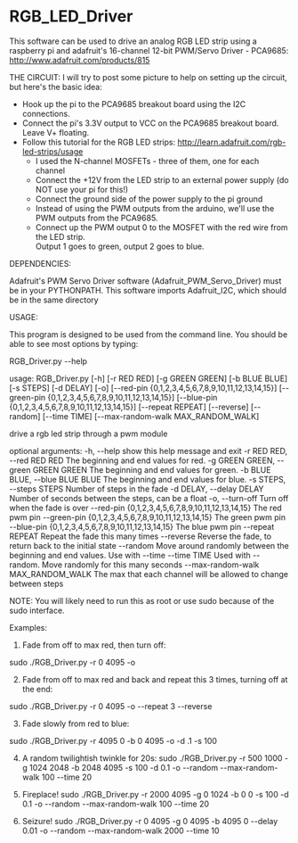 RGB_LED_Driver
==============

This software can be used to drive an analog RGB LED strip using a raspberry pi 
and adafruit's 16-channel 12-bit PWM/Servo Driver - PCA9685:
http://www.adafruit.com/products/815


THE CIRCUIT:
I will try to post some picture to help on setting up the circuit, but here's the basic idea:

  - Hook up the pi to the PCA9685 breakout board using the I2C connections.  
  - Connect the pi's 3.3V output to VCC on the PCA9685 breakout board.  Leave V+ floating.
  - Follow this tutorial for the RGB LED strips: http://learn.adafruit.com/rgb-led-strips/usage
      - I used the N-channel MOSFETs - three of them, one for each channel
      - Connect the +12V from the LED strip to an external power supply (do NOT use your pi for this!)
      - Connect the ground side of the power supply to the pi ground
      - Instead of using the PWM outputs from the arduino, we'll use the PWM outputs from the PCA9685.
      - Connect up the PWM output 0 to the MOSFET with the red wire from the LED strip.  
           Output 1 goes to green, output 2 goes to blue.


DEPENDENCIES: 

Adafruit's PWM Servo Driver software (Adafruit_PWM_Servo_Driver) must be in your PYTHONPATH.  This software imports Adafruit_I2C, which should be in the same directory

USAGE:

This program is designed to be used from the command line.  You should be able to see most options by typing:

RGB_Driver.py --help

usage: RGB_Driver.py [-h] [-r RED RED] [-g GREEN GREEN] [-b BLUE BLUE]
                     [-s STEPS] [-d DELAY] [-o]
                     [--red-pin {0,1,2,3,4,5,6,7,8,9,10,11,12,13,14,15}]
                     [--green-pin {0,1,2,3,4,5,6,7,8,9,10,11,12,13,14,15}]
                     [--blue-pin {0,1,2,3,4,5,6,7,8,9,10,11,12,13,14,15}]
                     [--repeat REPEAT] [--reverse] [--random] [--time TIME]
                     [--max-random-walk MAX_RANDOM_WALK]

drive a rgb led strip through a pwm module

optional arguments:
  -h, --help            show this help message and exit
  -r RED RED, --red RED RED
                        The beginning and end values for red.
  -g GREEN GREEN, --green GREEN GREEN
                        The beginning and end values for green.
  -b BLUE BLUE, --blue BLUE BLUE
                        The beginning and end values for blue.
  -s STEPS, --steps STEPS
                        Number of steps in the fade
  -d DELAY, --delay DELAY
                        Number of seconds between the steps, can be a float
  -o, --turn-off        Turn off when the fade is over
  --red-pin {0,1,2,3,4,5,6,7,8,9,10,11,12,13,14,15}
                        The red pwm pin
  --green-pin {0,1,2,3,4,5,6,7,8,9,10,11,12,13,14,15}
                        The green pwm pin
  --blue-pin {0,1,2,3,4,5,6,7,8,9,10,11,12,13,14,15}
                        The blue pwm pin
  --repeat REPEAT       Repeat the fade this many times
  --reverse             Reverse the fade, to return back to the initial state
  --random              Move around randomly between the beginning and end
                        values. Use with --time
  --time TIME           Used with --random. Move randomly for this many
                        seconds
  --max-random-walk MAX_RANDOM_WALK
                        The max that each channel will be allowed to change
                        between steps
                        

NOTE: You will likely need to run this as root or use sudo because of the sudo interface.

Examples:
1) Fade from off to max red, then turn off:

sudo ./RGB_Driver.py -r 0 4095 -o


2) Fade from off to max red and back and repeat this 3 times, turning off at the end:

sudo ./RGB_Driver.py -r 0 4095 -o --repeat 3 --reverse

3) Fade slowly from red to blue:

sudo ./RGB_Driver.py -r 4095 0 -b 0 4095 -o -d .1 -s 100

4) A random twilightish twinkle for 20s:
sudo ./RGB_Driver.py -r 500 1000 -g 1024 2048 -b 2048 4095 -s 100 -d 0.1 -o --random --max-random-walk 100 --time 20

5) Fireplace!
sudo ./RGB_Driver.py -r 2000 4095 -g 0 1024 -b 0 0 -s 100 -d 0.1 -o --random --max-random-walk 100 --time 20

6) Seizure!
sudo ./RGB_Driver.py -r 0 4095 -g 0 4095 -b 4095 0  --delay 0.01  -o --random --max-random-walk 2000 --time 10
